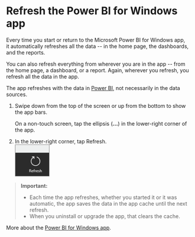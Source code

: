 ﻿<properties 
   pageTitle="Refresh the Power BI for Windows app"
   description="Refresh the Power BI for Windows app"
   services="powerbi" 
   documentationCenter="" 
   authors="jastru" 
   manager="mblythe" 
   editor=""
   tags=""/>
 
<tags
   ms.service="powerbi"
   ms.devlang="NA"
   ms.topic="article"
   ms.tgt_pltfrm="NA"
   ms.workload="powerbi"
   ms.date="10/15/2015"
   ms.author="jastru"/>

# Refresh the Power BI for Windows app  

Every time you start or return to the Microsoft Power BI for Windows app, it automatically refreshes all the data -- in the home page, the dashboards, and the reports.

You can also refresh everything from wherever you are in the app -- from the home page, a dashboard, or a report. Again, wherever you refresh, you refresh all the data in the app.

The app refreshes with the data in [Power BI](http://powerbi.com), not necessarily in the data sources. 

1.  Swipe down from the top of the screen or up from the bottom to show the app bars.

    On a non-touch screen, tap the ellipsis (**...**) in the lower-right corner of the app.

2.  In the lower-right corner, tap Refresh.  
    ![](media/powerbi-mobile-refresh-the-windows-app/PBI_WinAppRefresh.png)

>**Important:**  
>-   Each time the app refreshes, whether you started it or it was automatic, the app saves the data in the app cache until the next refresh.   
>-   When you uninstall or upgrade the app, that clears the cache.

More about the [Power BI for Windows app](http://support.powerbi.com/knowledgebase/articles/510917-get-started-with-the-power-bi-for-windows-app).  